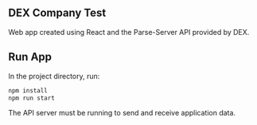 ## DEX Company Test

Web app created using React and the Parse-Server API provided by DEX.

## Run App

In the project directory, run:

```sh
npm install
npm run start
```

The API server must be running to send and receive application data.
